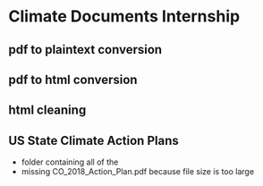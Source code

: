 # Climate Documents Internship

## pdf to plaintext conversion

## pdf to html conversion

## html cleaning

## US State Climate Action Plans
* folder containing all of the 
* missing CO_2018_Action_Plan.pdf because file size is too large